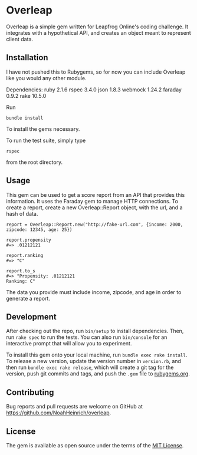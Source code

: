 # Overleap

Overleap is a simple gem written for Leapfrog Online's coding challenge. It integrates with a hypothetical API, and creates an object meant to represent client data.

## Installation

I have not pushed this to Rubygems, so for now you can include Overleap like you would any other module.

Dependencies:
ruby 2.1.6
rspec 3.4.0
json 1.8.3
webmock 1.24.2
faraday 0.9.2
rake 10.5.0

Run

    bundle install
To install the gems necessary.

To run the test suite, simply type

    rspec
from the root directory.

## Usage

This gem can be used to get a score report from an API that provides this information. It uses the Faraday gem to manage HTTP connections. To create a report, create a new Overleap::Report object, with the url, and a hash of data.

    report = Overleap::Report.new("http://fake-url.com", {income: 2000, zipcode: 12345, age: 25})

    report.propensity
    #=> .01212121

    report.ranking
    #=> "C"

    report.to_s
    #=> "Propensity: .01212121
    Ranking: C"
The data you provide must include income, zipcode, and age in order to generate a report.

## Development

After checking out the repo, run `bin/setup` to install dependencies. Then, run `rake spec` to run the tests. You can also run `bin/console` for an interactive prompt that will allow you to experiment.

To install this gem onto your local machine, run `bundle exec rake install`. To release a new version, update the version number in `version.rb`, and then run `bundle exec rake release`, which will create a git tag for the version, push git commits and tags, and push the `.gem` file to [rubygems.org](https://rubygems.org).

## Contributing

Bug reports and pull requests are welcome on GitHub at https://github.com/NoahHeinrich/overleap.


## License

The gem is available as open source under the terms of the [MIT License](http://opensource.org/licenses/MIT).

